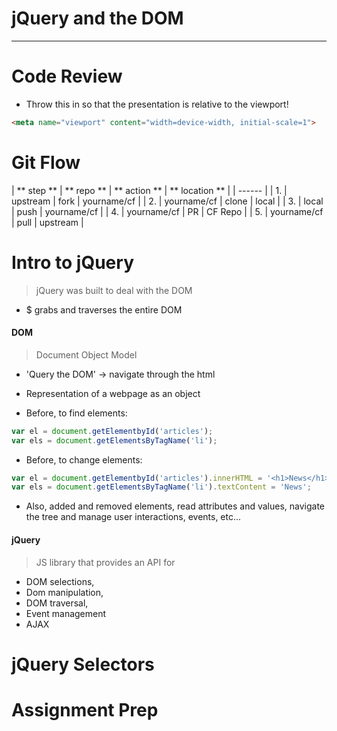 # jQuery and the DOM
***

# Code Review

* Throw this in so that the presentation is relative to the viewport!

```html
<meta name="viewport" content="width=device-width, initial-scale=1">
```

# Git Flow
| ** step ** | ** repo ** | ** action ** | ** location ** |
| ------ |
| 1. | upstream | fork | yourname/cf |
| 2. | yourname/cf | clone | local |
| 3. | local | push | yourname/cf |
| 4. | yourname/cf | PR | CF Repo |
| 5. | yourname/cf | pull | upstream |

# Intro to jQuery
> jQuery was built to deal with the DOM

* $ grabs and traverses the entire DOM

#### DOM
> Document Object Model
  * 'Query the DOM' -> navigate through the html
  * Representation of a webpage as an object

* Before, to find elements:
```js
var el = document.getElementbyId('articles');
var els = document.getElementsByTagName('li');
```
* Before, to change elements:
```js
var el = document.getElementbyId('articles').innerHTML = '<h1>News</h1>';
var els = document.getElementsByTagName('li').textContent = 'News';
```
* Also, added and removed elements, read attributes and values, navigate the tree and manage user interactions, events, etc...

#### jQuery
> JS library that provides an API for
 * DOM selections,
 * Dom manipulation,
 * DOM traversal,
 * Event management
 * AJAX



# jQuery Selectors

# Assignment Prep
